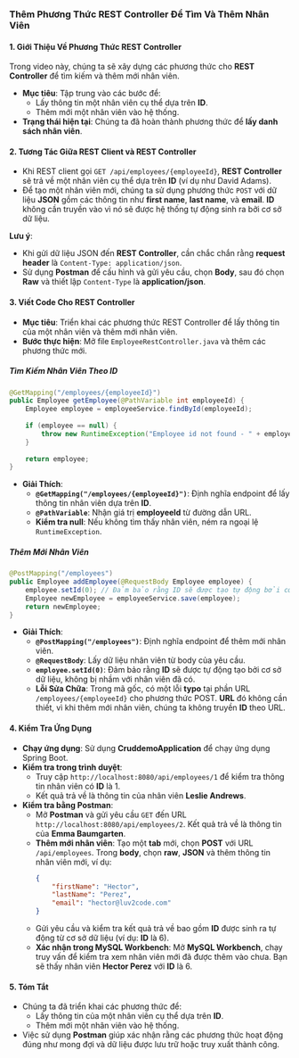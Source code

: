 ### Thêm Phương Thức REST Controller Để Tìm Và Thêm Nhân Viên

#### 1. **Giới Thiệu Về Phương Thức REST Controller**
Trong video này, chúng ta sẽ xây dựng các phương thức cho **REST Controller** để tìm kiếm và thêm mới nhân viên.

- **Mục tiêu**: Tập trung vào các bước để:
  - Lấy thông tin một nhân viên cụ thể dựa trên **ID**.
  - Thêm mới một nhân viên vào hệ thống.
- **Trạng thái hiện tại**: Chúng ta đã hoàn thành phương thức để **lấy danh sách nhân viên**.

#### 2. **Tương Tác Giữa REST Client và REST Controller**
- Khi REST client gọi `GET /api/employees/{employeeId}`, **REST Controller** sẽ trả về một nhân viên cụ thể dựa trên **ID** (ví dụ như David Adams).
- Để tạo một nhân viên mới, chúng ta sử dụng phương thức `POST` với dữ liệu **JSON** gồm các thông tin như **first name**, **last name**, và **email**. **ID** không cần truyền vào vì nó sẽ được hệ thống tự động sinh ra bởi cơ sở dữ liệu.

**Lưu ý**:
- Khi gửi dữ liệu JSON đến **REST Controller**, cần chắc chắn rằng **request header** là `Content-Type: application/json`.
- Sử dụng **Postman** để cấu hình và gửi yêu cầu, chọn **Body**, sau đó chọn **Raw** và thiết lập `Content-Type` là **application/json**.

#### 3. **Viết Code Cho REST Controller**
- **Mục tiêu**: Triển khai các phương thức REST Controller để lấy thông tin của một nhân viên và thêm mới nhân viên.
- **Bước thực hiện**: Mở file `EmployeeRestController.java` và thêm các phương thức mới.

##### **Tìm Kiếm Nhân Viên Theo ID**
```java
@GetMapping("/employees/{employeeId}")
public Employee getEmployee(@PathVariable int employeeId) {
    Employee employee = employeeService.findById(employeeId);
    
    if (employee == null) {
        throw new RuntimeException("Employee id not found - " + employeeId);
    }
    
    return employee;
}
```
- **Giải Thích**:
  - **`@GetMapping("/employees/{employeeId}")`**: Định nghĩa endpoint để lấy thông tin nhân viên dựa trên **ID**.
  - **`@PathVariable`**: Nhận giá trị **employeeId** từ đường dẫn URL.
  - **Kiểm tra null**: Nếu không tìm thấy nhân viên, ném ra ngoại lệ `RuntimeException`.

##### **Thêm Mới Nhân Viên**
```java
@PostMapping("/employees")
public Employee addEmployee(@RequestBody Employee employee) {
    employee.setId(0); // Đảm bảo rằng ID sẽ được tạo tự động bởi cơ sở dữ liệu.
    Employee newEmployee = employeeService.save(employee);
    return newEmployee;
}
```
- **Giải Thích**:
  - **`@PostMapping("/employees")`**: Định nghĩa endpoint để thêm mới nhân viên.
  - **`@RequestBody`**: Lấy dữ liệu nhân viên từ body của yêu cầu.
  - **`employee.setId(0)`**: Đảm bảo rằng **ID** sẽ được tự động tạo bởi cơ sở dữ liệu, không bị nhầm với nhân viên đã có.
  - **Lỗi Sửa Chữa**: Trong mã gốc, có một lỗi **typo** tại phần URL `/employees/{employeeId}` cho phương thức POST. **URL** đó không cần thiết, vì khi thêm mới nhân viên, chúng ta không truyền **ID** theo URL.

#### 4. **Kiểm Tra Ứng Dụng**
- **Chạy ứng dụng**: Sử dụng **CruddemoApplication** để chạy ứng dụng Spring Boot.
- **Kiểm tra trong trình duyệt**:
  - Truy cập `http://localhost:8080/api/employees/1` để kiểm tra thông tin nhân viên có **ID** là 1.
  - Kết quả trả về là thông tin của nhân viên **Leslie Andrews**.
- **Kiểm tra bằng Postman**:
  - Mở **Postman** và gửi yêu cầu `GET` đến URL `http://localhost:8080/api/employees/2`. Kết quả trả về là thông tin của **Emma Baumgarten**.
  - **Thêm mới nhân viên**: Tạo một **tab** mới, chọn **POST** với URL `/api/employees`. Trong **body**, chọn **raw**, **JSON** và thêm thông tin nhân viên mới, ví dụ:
    ```json
    {
        "firstName": "Hector",
        "lastName": "Perez",
        "email": "hector@luv2code.com"
    }
    ```
  - Gửi yêu cầu và kiểm tra kết quả trả về bao gồm **ID** được sinh ra tự động từ cơ sở dữ liệu (ví dụ: **ID** là 6).
  - **Xác nhận trong MySQL Workbench**: Mở **MySQL Workbench**, chạy truy vấn để kiểm tra xem nhân viên mới đã được thêm vào chưa. Bạn sẽ thấy nhân viên **Hector Perez** với **ID** là 6.

#### 5. **Tóm Tắt**
- Chúng ta đã triển khai các phương thức để:
  - Lấy thông tin của một nhân viên cụ thể dựa trên **ID**.
  - Thêm mới một nhân viên vào hệ thống.
- Việc sử dụng **Postman** giúp xác nhận rằng các phương thức hoạt động đúng như mong đợi và dữ liệu được lưu trữ hoặc truy xuất thành công.
